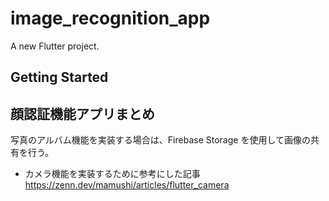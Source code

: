 # image_recognition_app

A new Flutter project.

## Getting Started

## 顔認証機能アプリまとめ

写真のアルバム機能を実装する場合は、Firebase Storage を使用して画像の共有を行う。

- カメラ機能を実装するために参考にした記事
  https://zenn.dev/mamushi/articles/flutter_camera
